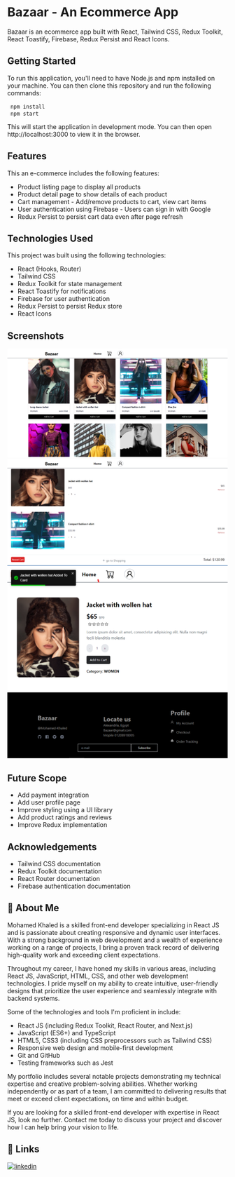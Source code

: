 # Bazaar - An Ecommerce App

Bazaar is an ecommerce app built with React, Tailwind CSS, Redux Toolkit, React Toastify, Firebase, Redux Persist and React Icons.

## Getting Started

To run this application, you'll need to have Node.js and npm installed on your machine. You can then clone this repository and run the following commands:

```
 npm install
 npm start
```
This will start the application in development mode. You can then open http://localhost:3000 to view it in the browser.

## Features

This an e-commerce includes the following features:
- Product listing page to display all products
- Product detail page to show details of each product
- Cart management - Add/remove products to cart, view cart items
- User authentication using Firebase - Users can sign in with Google
- Redux Persist to persist cart data even after page refresh

## Technologies Used
This project was built using the following technologies:

- React (Hooks, Router)
- Tailwind CSS
- Redux Toolkit for state management
- React Toastify for notifications
- Firebase for user authentication
- Redux Persist to persist Redux store
- React Icons
## Screenshots
![App Screenshot](src/assets/screenshoot.png)
![App Screenshot](src/assets/screenshoot1.png)
![App Screenshot](src/assets/Screenshot%202023-04-22%20112039.png)

## Future Scope
- Add payment integration
- Add user profile page
- Improve styling using a UI library
- Add product ratings and reviews
- Improve Redux implementation

## Acknowledgements
- Tailwind CSS documentation
- Redux Toolkit documentation
- React Router documentation
- Firebase authentication documentation

## 🚀 About Me
Mohamed Khaled is a skilled front-end developer specializing in React JS and is passionate about creating responsive and dynamic user interfaces. With a strong background in web development and a wealth of experience working on a range of projects, I bring a proven track record of delivering high-quality work and exceeding client expectations.

Throughout my career, I have honed my skills in various areas, including React JS, JavaScript, HTML, CSS, and other web development technologies. I pride myself on my ability to create intuitive, user-friendly designs that prioritize the user experience and seamlessly integrate with backend systems.

Some of the technologies and tools I'm proficient in include:

- React JS (including Redux Toolkit, React Router, and Next.js)
- JavaScript (ES6+) and TypeScript
- HTML5, CSS3 (including CSS preprocessors such as Tailwind CSS)
- Responsive web design and mobile-first development
- Git and GitHub
- Testing frameworks such as Jest

My portfolio includes several notable projects demonstrating my technical expertise and creative problem-solving abilities. Whether working independently or as part of a team, I am committed to delivering results that meet or exceed client expectations, on time and within budget.

If you are looking for a skilled front-end developer with expertise in React JS, look no further. Contact me today to discuss your project and discover how I can help bring your vision to life.


## 🔗 Links
[![linkedin](https://img.shields.io/badge/linkedin-0A66C2?style=for-the-badge&logo=linkedin&logoColor=white)](https://www.linkedin.com/in/mohamed-developer/)
